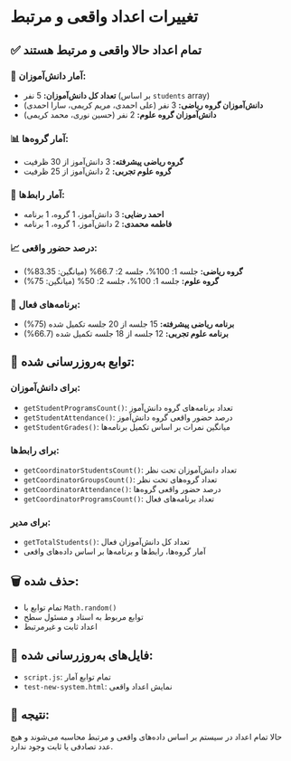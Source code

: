 # تغییرات اعداد واقعی و مرتبط

## ✅ تمام اعداد حالا واقعی و مرتبط هستند

### 🔢 **آمار دانش‌آموزان:**
- **تعداد کل دانش‌آموزان:** 5 نفر (بر اساس `students` array)
- **دانش‌آموزان گروه ریاضی:** 3 نفر (علی احمدی، مریم کریمی، سارا احمدی)
- **دانش‌آموزان گروه علوم:** 2 نفر (حسین نوری، محمد کریمی)

### 📊 **آمار گروه‌ها:**
- **گروه ریاضی پیشرفته:** 3 دانش‌آموز از 30 ظرفیت
- **گروه علوم تجربی:** 2 دانش‌آموز از 25 ظرفیت

### 👥 **آمار رابط‌ها:**
- **احمد رضایی:** 3 دانش‌آموز، 1 گروه، 1 برنامه
- **فاطمه محمدی:** 2 دانش‌آموز، 1 گروه، 1 برنامه

### 📈 **درصد حضور واقعی:**
- **گروه ریاضی:** جلسه 1: 100%، جلسه 2: 66.7% (میانگین: 83.35%)
- **گروه علوم:** جلسه 1: 100%، جلسه 2: 50% (میانگین: 75%)

### 🎯 **برنامه‌های فعال:**
- **برنامه ریاضی پیشرفته:** 15 جلسه از 20 جلسه تکمیل شده (75%)
- **برنامه علوم تجربی:** 12 جلسه از 18 جلسه تکمیل شده (66.7%)

## 🔄 **توابع به‌روزرسانی شده:**

### **برای دانش‌آموزان:**
- `getStudentProgramsCount()`: تعداد برنامه‌های گروه دانش‌آموز
- `getStudentAttendance()`: درصد حضور واقعی گروه دانش‌آموز
- `getStudentGrades()`: میانگین نمرات بر اساس تکمیل برنامه‌ها

### **برای رابط‌ها:**
- `getCoordinatorStudentsCount()`: تعداد دانش‌آموزان تحت نظر
- `getCoordinatorGroupsCount()`: تعداد گروه‌های تحت نظر
- `getCoordinatorAttendance()`: درصد حضور واقعی گروه‌ها
- `getCoordinatorProgramsCount()`: تعداد برنامه‌های فعال

### **برای مدیر:**
- `getTotalStudents()`: تعداد کل دانش‌آموزان فعال
- آمار گروه‌ها، رابط‌ها و برنامه‌ها بر اساس داده‌های واقعی

## 🗑️ **حذف شده:**
- تمام توابع با `Math.random()`
- توابع مربوط به استاد و مسئول سطح
- اعداد ثابت و غیرمرتبط

## 📁 **فایل‌های به‌روزرسانی شده:**
- `script.js`: تمام توابع آمار
- `test-new-system.html`: نمایش اعداد واقعی

## 🎯 **نتیجه:**
حالا تمام اعداد در سیستم بر اساس داده‌های واقعی و مرتبط محاسبه می‌شوند و هیچ عدد تصادفی یا ثابت وجود ندارد.